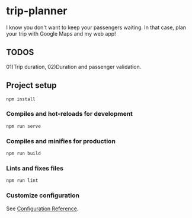 # trip-planner

I know you don't want to keep your passengers waiting. In that case, plan your trip with Google Maps and my web app!


## TODOS

01)Trip duration,
02)Duration and passenger validation.

## Project setup
```
npm install
```

### Compiles and hot-reloads for development
```
npm run serve
```

### Compiles and minifies for production
```
npm run build
```

### Lints and fixes files
```
npm run lint
```

### Customize configuration
See [Configuration Reference](https://cli.vuejs.org/config/).
